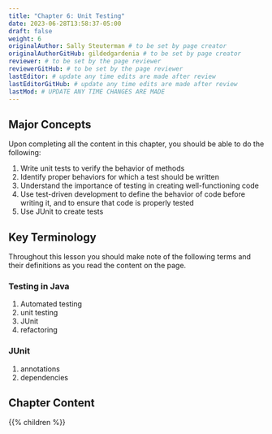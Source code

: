 ```yaml
---
title: "Chapter 6: Unit Testing"
date: 2023-06-28T13:58:37-05:00
draft: false
weight: 6
originalAuthor: Sally Steuterman # to be set by page creator
originalAuthorGitHub: gildedgardenia # to be set by page creator
reviewer: # to be set by the page reviewer
reviewerGitHub: # to be set by the page reviewer
lastEditor: # update any time edits are made after review
lastEditorGitHub: # update any time edits are made after review
lastMod: # UPDATE ANY TIME CHANGES ARE MADE
---
```


## Major Concepts

Upon completing all the content in this chapter, you should be able to do the following:

1. Write unit tests to verify the behavior of methods
1. Identify proper behaviors for which a test should be written
1. Understand the importance of testing in creating well-functioning code
1. Use test-driven development to define the behavior of code before writing it, and to ensure that code is properly tested
1. Use JUnit to create tests

## Key Terminology

Throughout this lesson you should make note of the following terms and their definitions as you read the content on the page.

### Testing in Java

1. Automated testing
1. unit testing
1. JUnit
1. refactoring

### JUnit

1. annotations
1. dependencies

## Chapter Content

{{% children %}}
